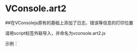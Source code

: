 # VConsole.art2

##在VConsolejs原有的基础上添加了日志、错误等信息的打印位置

请用script标签外联导入，并命名为vconsole.art2.js

示例：
<script src="./js/vconsole.art2.js"></script>

